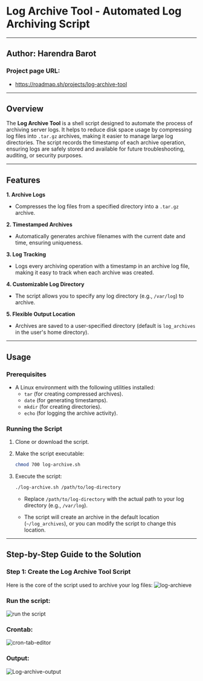 # Log Archive Tool - Automated Log Archiving Script
---

## **Author:** Harendra Barot  
### **Project page URL:**  
- https://roadmap.sh/projects/log-archive-tool 

---

## Overview

The **Log Archive Tool** is a shell script designed to automate the process of archiving server logs. It helps to reduce disk space usage by compressing log files into `.tar.gz` archives, making it easier to manage large log directories. The script records the timestamp of each archive operation, ensuring logs are safely stored and available for future troubleshooting, auditing, or security purposes.

---

## Features

**1. Archive Logs**
- Compresses the log files from a specified directory into a `.tar.gz` archive.

**2. Timestamped Archives**
- Automatically generates archive filenames with the current date and time, ensuring uniqueness.

**3. Log Tracking**
- Logs every archiving operation with a timestamp in an archive log file, making it easy to track when each archive was created.

**4. Customizable Log Directory**
- The script allows you to specify any log directory (e.g., `/var/log`) to archive.

**5. Flexible Output Location**
- Archives are saved to a user-specified directory (default is `log_archives` in the user's home directory).

---

## Usage

### Prerequisites

- A Linux environment with the following utilities installed:
   - `tar` (for creating compressed archives).
   - `date` (for generating timestamps).
   - `mkdir` (for creating directories).
   - `echo` (for logging the archive activity).

### Running the Script

1. Clone or download the script.
2. Make the script executable:
    ```bash
    chmod 700 log-archive.sh
    ```

3. Execute the script:
    ```bash
    ./log-archive.sh /path/to/log-directory
    ```

   - Replace `/path/to/log-directory` with the actual path to your log directory (e.g., `/var/log`).

   - The script will create an archive in the default location (`~/log_archives`), or you can modify the script to change this location.

---

## Step-by-Step Guide to the Solution

### Step 1: Create the Log Archive Tool Script

Here is the core of the script used to archive your log files:
![log-archieve](https://github.com/user-attachments/assets/40ab3a81-94e7-4af3-a0e0-e7fa22a62c51)
### Run the script:
![run the script](https://github.com/user-attachments/assets/76fbe496-dabb-4a81-8959-fcb44d0ce33f)
### Crontab:
![cron-tab-editor](https://github.com/user-attachments/assets/8f0fee37-91be-4e55-a728-bca2b1867a83)
### Output:
![Log-archive-output](https://github.com/user-attachments/assets/ef7b2891-4a41-4d46-98b0-697114cefe62)




